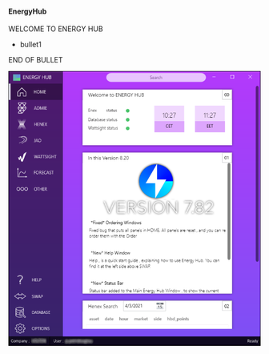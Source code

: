 #### EnergyHub 
 WELCOME TO ENERGY HUB 

* bullet1

END OF BULLET

![alt text](https://github.com/panospetridisoglou/Website-Pages/blob/main/EnergyHub/energy%20hub.png)
